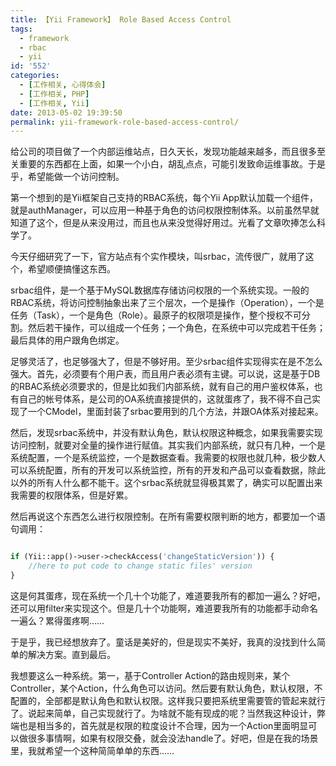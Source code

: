 ```yaml
---
title: 【Yii Framework】 Role Based Access Control
tags:
  - framework
  - rbac
  - yii
id: '552'
categories:
  - [工作相关, 心得体会]
  - [工作相关, PHP]
  - [工作相关, Yii]
date: 2013-05-02 19:39:50
permalink: yii-framework-role-based-access-control/
---
```


给公司的项目做了一个内部运维站点，日久天长，发现功能越来越多，而且很多至关重要的东西都在上面，如果一个小白，胡乱点点，可能引发致命运维事故。于是乎，希望能做一个访问控制。

第一个想到的是Yii框架自己支持的RBAC系统，每个Yii App默认加载一个组件，就是authManager，可以应用一种基于角色的访问权限控制体系。以前虽然早就知道了这个，但是从来没用过，而且也从来没觉得好用过。光看了文章吹捧怎么科学了。

今天仔细研究了一下，官方站点有个实作模块，叫srbac，流传很广，就用了这个，希望顺便搞懂这东西。
<!-- more -->
srbac组件，是一个基于MySQL数据库存储访问权限的一个系统实现。一般的RBAC系统，将访问控制抽象出来了三个层次，一个是操作（Operation），一个是任务（Task），一个是角色（Role）。最原子的权限项是操作，整个授权不可分割。然后若干操作，可以组成一个任务；一个角色，在系统中可以完成若干任务；最后具体的用户跟角色绑定。

足够灵活了，也足够强大了，但是不够好用。至少srbac组件实现得实在是不怎么强大。首先，必须要有个用户表，而且用户表必须有主键。可以说，这是基于DB的RBAC系统必须要求的，但是比如我们内部系统，就有自己的用户鉴权体系，也有自己的帐号体系，是公司的OA系统直接提供的，这就蛋疼了，我不得不自己实现了一个CModel，里面封装了srbac要用到的几个方法，并跟OA体系对接起来。

然后，发现srbac系统中，并没有默认角色，默认权限这种概念，如果我需要实现访问控制，就要对全量的操作进行赋值。其实我们内部系统，就只有几种，一个是系统配置，一个是系统监控，一个是数据查看。我需要的权限也就几种，极少数人可以系统配置，所有的开发可以系统监控，所有的开发和产品可以查看数据，除此以外的所有人什么都不能干。这个srbac系统就显得极其累了，确实可以配置出来我需要的权限体系，但是好累。

然后再说这个东西怎么进行权限控制。在所有需要权限判断的地方，都要加一个语句调用：

```php

if (Yii::app()->user->checkAccess('changeStaticVersion')) {
    //here to put code to change static files' version
}

```

这是何其蛋疼，现在系统一个几十个功能了，难道要我所有的都加一遍么？好吧，还可以用filter来实现这个。但是几十个功能啊，难道要我所有的功能都手动命名一遍么？累得蛋疼啊……

于是乎，我已经想放弃了。童话是美好的，但是现实不美好，我真的没找到什么简单的解决方案。直到最后。

我想要这么一种系统。第一，基于Controller Action的路由规则来，某个Controller，某个Action，什么角色可以访问。然后要有默认角色，默认权限，不配置的，全部都是默认角色和默认权限。这样我只要把系统里需要管的管起来就行了。说起来简单，自己实现就行了。为啥就不能有现成的呢？当然我这种设计，弊端也是相当多的，首先就是权限的粒度设计不合理，因为一个Action里面明显可以做很多事情啊，如果有权限交叠，就会没法handle了。好吧，但是在我的场景里，我就希望一个这种简简单单的东西……